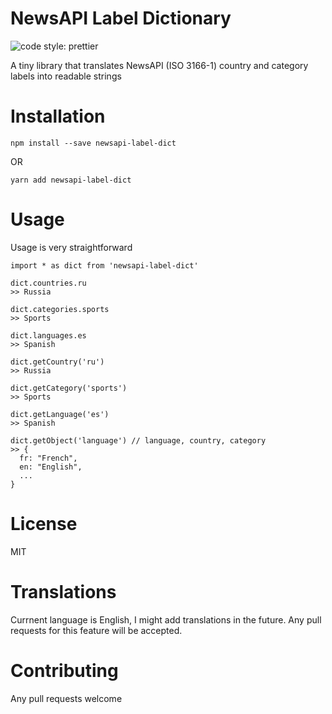 # NewsAPI Label Dictionary

<img alt="code style: prettier" src="https://img.shields.io/badge/code_style-prettier-ff69b4.svg?style=flat-square">

A tiny library that translates NewsAPI (ISO 3166-1) country and category labels into readable strings

# Installation

`npm install --save newsapi-label-dict`

OR

`yarn add newsapi-label-dict`

# Usage

Usage is very straightforward

```
import * as dict from 'newsapi-label-dict'

dict.countries.ru
>> Russia

dict.categories.sports
>> Sports

dict.languages.es
>> Spanish

dict.getCountry('ru')
>> Russia

dict.getCategory('sports')
>> Sports

dict.getLanguage('es')
>> Spanish

dict.getObject('language') // language, country, category
>> {
  fr: "French",
  en: "English",
  ...
}
```

# License

MIT

# Translations

Currnent language is English, I might add translations in the future. Any pull requests for this feature will be accepted.

# Contributing

Any pull requests welcome

